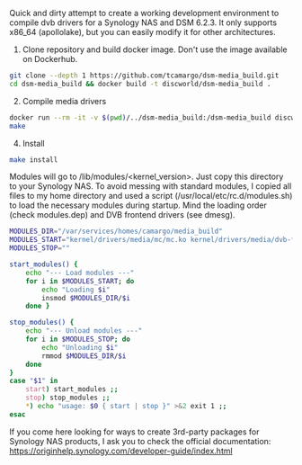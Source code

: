 Quick and dirty attempt to create a working development environment to compile dvb drivers for
a Synology NAS and DSM 6.2.3. It only supports x86_64 (apollolake), but you can easily modify it for other architectures.

1. Clone repository and build docker image. Don't use the image available on Dockerhub. 
```bash
git clone --depth 1 https://github.com/tcamargo/dsm-media_build.git
cd dsm-media_build && docker build -t discworld/dsm-media_build .
```

2. Compile media drivers
```bash
docker run --rm -it -v $(pwd)/../dsm-media_build:/dsm-media_build discworld/dsm-media_build
make
```

4. Install
```bash
make install
```
Modules will go to /lib/modules/<kernel_version>. Just copy this directory to your Synology NAS. To avoid messing with standard modules, I copied all files to my home directory and used a script (/usr/local/etc/rc.d/modules.sh) to load the necessary modules during startup. Mind the loading order (check modules.dep) and DVB frontend drivers (see dmesg).

```bash
MODULES_DIR="/var/services/homes/camargo/media_build"
MODULES_START="kernel/drivers/media/mc/mc.ko kernel/drivers/media/dvb-frontends/tda10048.ko kernel/drivers/media/tuners/tda827x.ko kernel/drivers/media/dvb-frontends/tda10023.ko kernel/drivers/media/rc/rc-core.ko kernel/drivers/media/media.ko kernel/drivers/media/v4l2-core/videodev.ko kernel/drivers/media/common/videobuf2/videobuf2-common.ko kernel/drivers/media/common/videobuf2/videobuf2-memops.ko kernel/drivers/media/common/videobuf2/videobuf2-vmalloc.ko kernel/drivers/media/dvb-core/dvb-core.ko kernel/drivers/media/usb/dvb-usb/dvb-usb.ko kernel/drivers/media/usb/dvb-usb/dvb-usb-ttusb2.ko kernel/drivers/media/dvb-frontends/si2168.ko ./kernel/drivers/media/tuners/si2157.ko kernel/drivers/media/v4l2-core/v4l2-common.ko  kernel/drivers/media/common/tveeprom.ko kernel/drivers/media/usb/em28xx/em28xx.ko kernel/drivers/media/usb/em28xx/em28xx-dvb.ko"
MODULES_STOP=""

start_modules() {
	echo "--- Load modules ---"
	for i in $MODULES_START; do
		echo "Loading $i"
		insmod $MODULES_DIR/$i
	done }

stop_modules() {
	echo "--- Unload modules ---"
	for i in $MODULES_STOP; do
		echo "Unloading $i"
		rmmod $MODULES_DIR/$i
	done
}
case "$1" in
	start) start_modules ;;
	stop) stop_modules ;;
	*) echo "usage: $0 { start | stop }" >&2 exit 1 ;;
esac
```
If you come here looking for ways to create 3rd-party packages for Synology NAS products, I ask you to check the official documentation:
https://originhelp.synology.com/developer-guide/index.html
